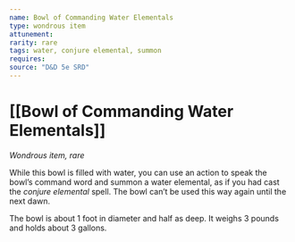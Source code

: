 ```yaml
---
name: Bowl of Commanding Water Elementals
type: wondrous item
attunement: 
rarity: rare
tags: water, conjure elemental, summon
requires: 
source: "D&D 5e SRD"
---
```

# [[Bowl of Commanding Water Elementals]]

*Wondrous item, rare*

While this bowl is filled with water, you can use an action to speak the bowl’s command word and summon a water elemental, as if you had cast the *conjure elemental* spell. The bowl can’t be used this way again until the next dawn.

The bowl is about 1 foot in diameter and half as deep. It weighs 3 pounds and holds about 3 gallons.
